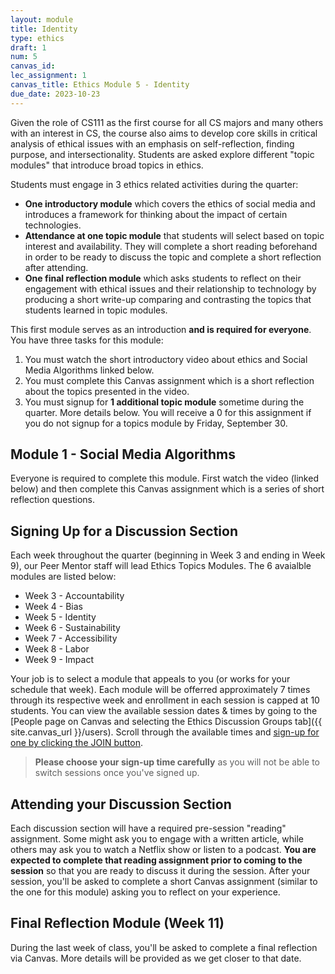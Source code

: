 ```yaml
---
layout: module
title: Identity
type: ethics
draft: 1
num: 5
canvas_id: 
lec_assignment: 1
canvas_title: Ethics Module 5 - Identity
due_date: 2023-10-23
---
```


Given the role of CS111 as the first course for all CS majors and many others with an interest in CS, the course also aims to develop core skills in critical analysis of ethical issues with an emphasis on self-reflection, finding purpose, and intersectionality. Students are asked explore different "topic modules" that introduce broad topics in ethics.

Students must engage in 3 ethics related activities during the quarter:

* **One introductory module** which covers the ethics of social media and introduces a framework for thinking about the impact of certain technologies.
* **Attendance at one topic module** that students will select based on topic interest and availability. They will complete a short reading beforehand in order to be ready to discuss the topic and complete a short reflection after attending.
* **One final reflection module** which asks students to reflect on their engagement with ethical issues and their relationship to technology by producing a short write-up comparing and contrasting the topics that students learned in topic modules.

This first module serves as an introduction **and is required for everyone**. You have three tasks for this module:

1. You must watch the short introductory video about ethics and Social Media Algorithms linked below.
2. You must complete this Canvas assignment which is a short reflection about the topics presented in the video.
3. You must signup for **1 additional topic module** sometime during the quarter. More details below. You will receive a 0 for this assignment if you do not signup for a topics module by Friday, September 30.

## Module 1 - Social Media Algorithms

Everyone is required to complete this module. First watch the video (linked below) and then complete this Canvas assignment which is a series of short reflection questions.

## Signing Up for a Discussion Section

Each week throughout the quarter (beginning in Week 3 and ending in Week 9), our Peer Mentor staff will lead Ethics Topics Modules. The 6 avaialble modules are listed below:

* Week 3 - Accountability
* Week 4 - Bias
* Week 5 - Identity
* Week 6 - Sustainability
* Week 7 - Accessibility
* Week 8 - Labor
* Week 9 - Impact

Your job is to select a module that appeals to you (or works for your schedule that week). Each module will be offerred approximately 7 times through its respective week and enrollment in each session is capped at 10 students. You can view the available session dates & times by going to the [People page on Canvas and selecting the Ethics Discussion Groups tab]({{ site.canvas_url }}/users). Scroll through the available times and [sign-up for one by clicking the JOIN button](https://community.canvaslms.com/t5/Student-Guide/How-do-I-join-a-group-as-a-student/ta-p/468).

> **Please choose your sign-up time carefully** as you will not be able to switch sessions once you've signed up.

## Attending your Discussion Section

Each discussion section will have a required pre-session "reading" assignment. Some might ask you to engage with a written article, while others may ask you to watch a Netflix show or listen to a podcast. **You are expected to complete that reading assignment prior to coming to the session** so that you are ready to discuss it during the session. After your session, you'll be asked to complete a short Canvas assignment (similar to the one for this module) asking you to reflect on your experience.

## Final Reflection Module (Week 11)

During the last week of class, you'll be asked to complete a final reflection via Canvas. More details will be provided as we get closer to that date.